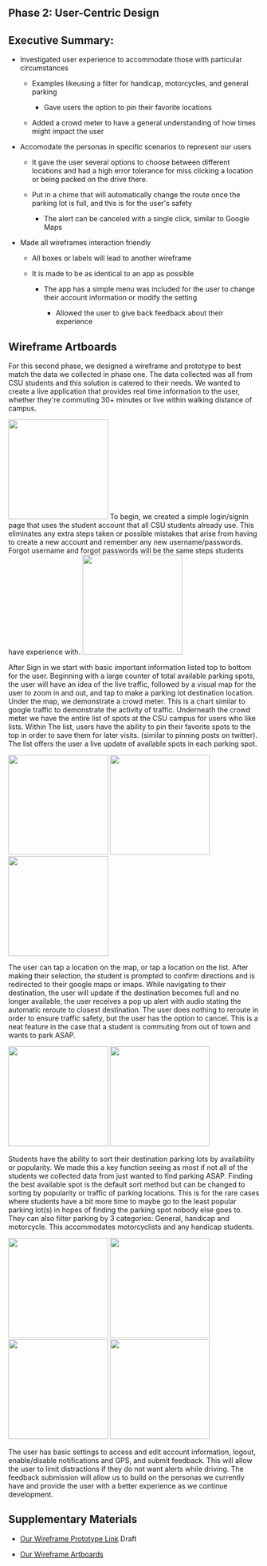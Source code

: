 ## Phase 2: User-Centric Design


## Executive Summary:

  - Investigated user experience to accommodate those with particular circumstances 
  
    - Examples likeusing a filter for handicap, motorcycles, and general parking
    
      - Gave users the option to pin their favorite locations
      
    - Added a crowd meter to have a general understanding of how times might impact the user 
    
  - Accomodate the personas in specific scenarios to represent our users
  
    - It gave the user several options to choose between different locations and had a high error tolerance for miss clicking a location or being packed on the drive there.
    
    - Put in a chime that will automatically change the route once the parking lot is full, and this is for the user's safety
    
      - The alert can be canceled with a single click, similar to Google Maps
      
  - Made all wireframes interaction friendly 
  
    - All boxes or labels will lead to another wireframe
    
    - It is made to be as identical to an app as possible 
    
      - The app has a simple menu was included for the user to change their account information or modify the setting
      
        - Allowed the user to give back feedback  about their experience
        
## Wireframe Artboards

For this second phase, we designed a wireframe and prototype to best match the data we collected in phase one. The data collected was all from CSU students and this solution is catered to their needs. We wanted to create a live application that provides real time information to the user, whether they're commuting 30+ minutes or live within walking distance of campus.

<img src="images/Sign In.png" width="200">
To begin, we created a simple login/signin page that uses the student account that all CSU students already use. This eliminates any extra steps taken or possible mistakes that arise from having to create a new account and remember any new username/passwords. Forgot username and forgot passwords will be the same steps students have experience with.

<img src="images/Home Page.png" width="200">

After Sign in we start with basic important information listed top to bottom for the user. Beginning with a large counter of total available parking spots, the user will have an idea of the live traffic, followed by a visual map for the user to zoom in and out, and tap to make a parking lot destination location. Under the map, we demonstrate a crowd meter. This is a chart similar to google traffic to demonstrate the activity of traffic. Underneath the crowd meter we have the entire list of spots at the CSU campus for users who like lists. Within The list, users have the ability to pin their favorite spots to the top in order to save them for later visits. (similar to pinning posts on twitter). The list offers the user a live update of available spots in each parking spot.

<img src="images/Confirm Directions.png" width="200"> <img src="images/Google Maps-imaps.png" width="200"> <img src="images/alert.PNG" width="200">

The user can tap a location on the map, or tap a location on the list. After making their selection, the student is prompted to confirm directions and is redirected to their google maps or imaps. While navigating to their destination, the user will update if the destination becomes full and no longer available, the user receives a pop up alert with audio stating the automatic reroute to closest destination. The user does nothing to reroute in order to ensure traffic safety, but the user has the option to cancel. This is a neat feature in the case that a student is commuting from out of town and wants to park ASAP. 

<img src="images/Sort By.png" width="200"> <img src="images/Filter.png" width="200">

Students have the ability to sort their destination parking lots by availability or popularity. We made this a key function seeing as most if not all of the students we collected data from just wanted to find parking ASAP. Finding the best available spot is the default sort method but can be changed to sorting by popularity or traffic of parking locations. This is for the rare cases where students have a bit more time to maybe go to the least popular parking lot(s) in hopes of finding the parking spot nobody else goes to. They can also filter parking by 3 categories: General, handicap and motorcycle. This accommodates motorcyclists and any handicap students.

<img src="images/User Menu.png" width="200"> <img src="images/User Account.png" width="200"> <img src="images/User Settings.png" width="200"> <img src="images/User Feedback.png" width="200">

The user has basic settings to access and edit account information, logout, enable/disable notifications and GPS, and submit feedback. This will allow the user to limit distractions if they do not want alerts while driving. The feedback submission will allow us to build on the personas we currently have and provide the user with a better experience as we continue development. 



## Supplementary Materials

  * [Our Wireframe Prototype Link](https://xd.adobe.com/view/ceb98465-76ee-499e-91b5-50ee09582c67-9bea/) Draft

  * [Our Wireframe Artboards](https://github.com/UsabilityEngineering/Parkers/blob/master/phase2/newfolder/Wireframes.md)
